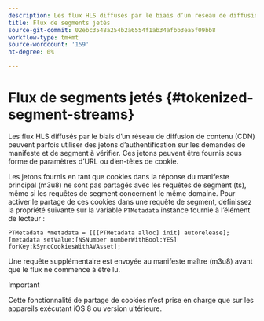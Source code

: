 ```yaml
---
description: Les flux HLS diffusés par le biais d’un réseau de diffusion de contenu (CDN) peuvent parfois utiliser des jetons d’authentification sur les demandes de manifeste et de segment à vérifier. Ces jetons peuvent être fournis sous forme de paramètres d’URL ou d’en-têtes de cookie.
title: Flux de segments jetés
source-git-commit: 02ebc3548a254b2a6554f1ab34afbb3ea5f09bb8
workflow-type: tm+mt
source-wordcount: '159'
ht-degree: 0%

---
```


# Flux de segments jetés {#tokenized-segment-streams}

Les flux HLS diffusés par le biais d’un réseau de diffusion de contenu (CDN) peuvent parfois utiliser des jetons d’authentification sur les demandes de manifeste et de segment à vérifier. Ces jetons peuvent être fournis sous forme de paramètres d’URL ou d’en-têtes de cookie.

Les jetons fournis en tant que cookies dans la réponse du manifeste principal (m3u8) ne sont pas partagés avec les requêtes de segment (ts), même si les requêtes de segment concernent le même domaine. Pour activer le partage de ces cookies dans une requête de segment, définissez la propriété suivante sur la variable `PTMetadata` instance fournie à l’élément de lecteur : 

```
PTMetadata *metadata = [[[PTMetadata alloc] init] autorelease]; 
[metadata setValue:[NSNumber numberWithBool:YES] forKey:kSyncCookiesWithAVAsset]; 
```

Une requête supplémentaire est envoyée au manifeste maître (m3u8) avant que le flux ne commence à être lu.

>[!IMPORTANT]
>
>Cette fonctionnalité de partage de cookies n’est prise en charge que sur les appareils exécutant iOS 8 ou version ultérieure.
